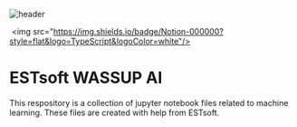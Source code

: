 ![header](https://capsule-render.vercel.app/api?type=wave&color=auto&height=300&section=header&text=capsule%20render&fontSize=90)


 <img src="https://img.shields.io/badge/Notion-000000?style=flat&logo=TypeScript&logoColor=white"/>


# ESTsoft WASSUP AI
This respository is a collection of jupyter notebook files related to machine learning.
These files are created with help from ESTsoft.
